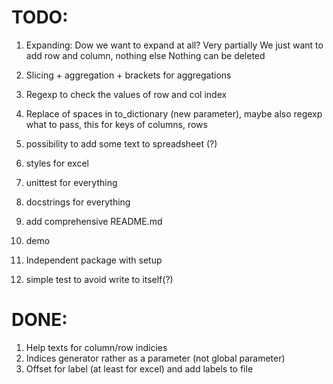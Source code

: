 # TODO:
1. Expanding:
    Dow we want to expand at all? Very partially
    We just want to add row and column, nothing else
    Nothing can be deleted
1. Slicing + aggregation + brackets for aggregations
1. Regexp to check the values of row and col index
1. Replace of spaces in to_dictionary (new parameter), maybe also regexp what
    to pass, this for keys of columns, rows


1. possibility to add some text to spreadsheet (?)

1. styles for excel
1. unittest for everything
1. docstrings for everything
1. add comprehensive README.md
1. demo

1. Independent package with setup

1. simple test to avoid write to itself(?)

# DONE:
1. Help texts for column/row indicies
1. Indices generator rather as a parameter (not global parameter)
1. Offset for label (at least for excel) and add labels to file